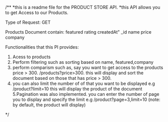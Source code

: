 /**
*this is a readme file for the PRODUCT STORE API.
*this API allows you to get Access to our Products.

Type of Request:
GET

Products Document contain:
featured
rating
createdAt"
_id
name
price
company

Functionalities that this PI provides:
1. Acess to products
2. Perform filtering such as sorting based on name, featured,company
3. perform comparism such as, say you want to  get access to the products price > 300. /products?price>300.
this will display and sort the document based on those that has price > 300.
4. you can also limit the number of of that you want to be displayed e.g /product?limit=10
this will display the product of the document
5.Pagination was also implemented. you can enter the number of page you to display and specify the limit e.g /product?page=3,limit=10
(note: by default, the product will display)




*/
